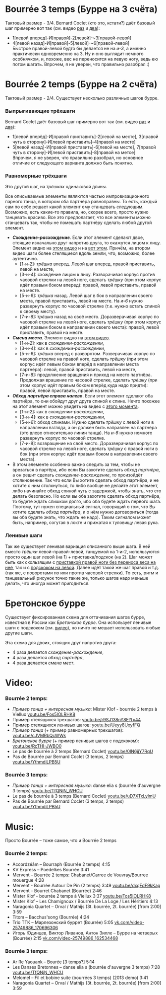 Bourrée 3 temps (Бурре на 3 счёта)
==================================
Тактовый размер - 3/4. Bernard Coclet (кто это, кстати?) даёт базовый шаг примерно вот так (см. видео [раз](https://www.youtube.com/watch?v=uD7XTxLylmU) и [два](https://www.youtube.com/watch?v=YthmdiLPB5U)):

- 1[левой вперед]-И[правой]-2[левой]-~3[правой-левой]
- 4[левой назад]-И[правой]-5[левой]-~6[правой-левой]  
  Быстрое правой-левой будто бы делается не на _и-3_, а именно практически одновременно на 3. Ну и оно выглядит немного особнячком, и, похоже, вес не переносится на левую ногу, ведь ею потом шагать. Впрочем, я не уверен, что правильно разобрал :)

Bourrée 2 temps (Бурре на 2 счёта)
==================================
Тактовый размер - 2/4. Существует несколько различных шагов бурре. 
### Выпрыгивающие трёхшаги
Bernard Coclet даёт базовый шаг примерно вот так (см. видео [раз](https://www.youtube.com/watch?v=0lN6jjY7RqU) и [два](https://www.youtube.com/watch?v=YthmdiLPB5U)):

- 1[левой вперёд]-И[правой приставить]-2[левой на месте], 3[правой чуть в сторону]-И[левой приставить]-4[правой на месте]
- 5[левой назад]-И[правой приставить]-6[левой на месте], 7[правой чуть в сторону]-И[левой приставить]-8[правой на метсе]  
  Впрочем, я не уверен, что правильно разобрал, но основное отличие от следующего варианта должно быть понятно.

### Равномерные трёхшаги
Это другой шаг, на _трёшках_ одинаковой длины.

Все описываемые элементы являются частью импровизационного парного танца, в котором оба партнёра равноправны. То есть, каждый сам по себе решает какой элемент ему станцевать следующим. Возможно, есть какие-то правила, но, скорее всего, просто нужно танцевать красиво. Все это предполагает, что все элементы можно станцевать так, чтобы не помешать партнёру сделать любой другой элемент.

- ___Схождение-расхождение___. Если этот элемент сделают двое, стоящие изначально друг напротив друга, то окажутся лицом к лицу. Элемент видно на [этом видео](https://www.youtube.com/watch?v=cJVMRbQcWWk) и на [вот этом](https://youtu.be/r9SJ138nY8E?t=44). Причём, на втором видео шаги более стелящиеся вдоль земли, что, возможно, более аутентично.
  - [1-и-2]: _трёшка_ вперед. Левой шаг вперед, правой приставить, левой на месте,
  - [3-и-4]: схождение лицом к лицу. Разворачивая корпус против часовой стрелки на левой ноге, сделать _трёшку_ (при этом корпус идёт правым боком вперед): правой, левой приставить, правой на месте.
  - [5-и-6]: _трёшка_ назад. Левой шаг в бок в направлении своего места, правой приставить, левой на месте. На _и-6_ нужно развернуть корпус по часовой стрелке (т.е. нужно встать спиной к своему месту).
  - [7-и-8]: _трёшка_ назад на своё место. Доразверачивая корпус по часовой стрелке на левой ноге, сделать _трёшку_ (при этом корпус идёт правым боком в направлении своего места): правой, левой приставить, правой на месте.
- ___Смена места___. Элемент видно на [этом видео](https://www.youtube.com/watch?v=cJVMRbQcWWk).
  - [1-и-2]: как в _схождении-расхождении_,
  - [3-и-4]: как в _схождении-расхождении_,
  - [5-и-6]: _трёшка_ вперед с разворотом. Разверачивая корпус по часовой стрелке на правой ноге, сделать _трёшку_ (при этом корпус идёт левым боком вперёд в направлении места партнёра): левой, правой приставить, левой на месте,
  - [7-и-8]: продолжение вращения и приход на место партнёра. Продолжая врашение по часовой стрелке, сделать _трёшку_ (при этом корпус идёт правым боком вперёд куда надо придти): правой, левой приставить, правой на месте.
- ___Обход партнёра справа налево___. Если этот элемент сделают оба партнёра, то они обойдут друг друга спиной к спине. Нечто похожее на этот элемент можно увидеть на видео с [этого момента](https://youtu.be/Fos5IOLRHK8?t=32).
  - [1-и-2]: как в _схождении-расхождении_,
  - [3-и-4]: как в _схождении-расхождении_,
  - [5-и-6]: обход спинами. Нужно сделать _трёшку_ с левой ноги в направлении взгляда, а он должен быть направлен на партнёра (это влево относительно линии танца). На _и-6_ нужно немного развернуть корпус по часовой стрелке. 
  - [7-и-8]: возвращение на своё место. Доразверачивая корпус по часовой стрелке на левой ноге, сделать _трёшку_ с правой ноги в бок (при этом корпус идёт правым боком в направлении своего места).
- В этом элементе особенно важно следить за тем, чтобы не врезаться в партёра, ибо если Вы захотите сделать _обход партнёра_, а он решит сделать _схождение-расхождение_, то произойдёт столкновение. Так что если Вы хотите сделать обход партнёра, и не хотите с ним столкнуться, то либо вообще не делайте этот элемент, либо начинайте обход спиной чуть с задержкой, чтобы знать, что его делать безопасно. Но если вы оба захотите сделать обход партнёра, то будете ждать слишком долго, ибо оба будете ждать первого шага. Поэтому, тут нужен специальный сигнал, говорящий о том, что Вы хотите сделать _обход партнёра_, и о нём нужно договориться (тогда вы оба будете знать, что ждать не надо). Таким сигналом может быть, например, согутая в локте и прижатая к туловищу левая рука.

### Ленивые шаги
Так же существует ленивая вариация описанного выше шага. В ней вместо _трёшки_ левой-правой-левой, танцуемой на 1-и-2, используются просто один шаг левой (на 1) + приставка/подскок (на 2). Шаг может быть как скользящим с [приставкой правой ноги без переноса веса на неё](https://www.youtube.com/watch?v=Ueyy8UxyfFQ), так и с [подскоком на левой](https://www.youtube.com/watch?v=RcTHI-JWBO0). Далее идёт такой же шаг правой и т.д. (так же, с поворотами по или против часовой стрелки). То есть, ритм и танцевальный рисунок точно такие же, только шагов надо меньше делать, что иногда может пригодиться.

# Бретонское бурре
Существует фиксированная схема для оттачивания шагов бурре, известная в России как _Бретонское бурре_. Она использует ленивые шаги с подскоком (см. [видео](https://www.youtube.com/watch?v=RcTHI-JWBO0)), но ничто не мешает использовать любые другие шаги.

Эта схема для двоих, стоящих друг напротив друга:

- 4 раза делается _схождение-расхождение_,
- 4 раза делается _обход партнёра_,
- 4 раза делается _смена мест_.

Video:
======
### Bourrée 2 temps:
- _Пример танца + интересная музыка_: Mister Klof - bourrée 2 temps à Viellux [youtu.be/Fos5IOLRHK8](https://www.youtube.com/watch?v=Fos5IOLRHK8)
- Пример стелящихся трехшагов: [youtu.be/r9SJ138nY8E?t=44](https://youtu.be/r9SJ138nY8E?t=44)
- Пример стелящихся ленивых шагов: [youtu.be/Ueyy8UxyfFQ](https://www.youtube.com/watch?v=Ueyy8UxyfFQ)
- _Пример танца_ (+ пример равномерных трехшагов): [youtu.be/cJVMRbQcWWk](https://www.youtube.com/watch?v=cJVMRbQcWWk)
- _Бретонское бурре_ (+ пример ленивых шагов с подскоком): [youtu.be/RcTHI-JWBO0](https://www.youtube.com/watch?v=RcTHI-JWBO0)
- Le pas de bourrée à 2 temps (Bernard Coclet) [youtu.be/0lN6jjY7RqU](https://www.youtube.com/watch?v=0lN6jjY7RqU)
- Pas de Bourrée par Bernard Coclet (3 temps, 2 temps) [youtu.be/YthmdiLPB5U](https://www.youtube.com/watch?v=YthmdiLPB5U)

### Bourrée 3 temps:
- _Пример танца + интересная музыка_: danse elia s (bourrée d'auvergne 3 temps) [youtu.be/TfQNjN_WHCU](https://www.youtube.com/watch?v=TfQNjN_WHCU)
- Le pas de bourrée à 3 temps (Bernard Coclet) [youtu.be/uD7XTxLylmU](https://www.youtube.com/watch?v=uD7XTxLylmU)
- Pas de Bourrée par Bernard Coclet (3 temps, 2 temps) [youtu.be/YthmdiLPB5U](https://www.youtube.com/watch?v=YthmdiLPB5U)

Music:
======
Просто Bourrée – тоже самое, что и Bourrée 2 temps

### Bourrée 2 temps:
- Accordzéâm – Bourraph (Bourrée 2 temps) 4:15
- KV Express – Poedelkes Bourrée 3:41
- Mervent – Bourrée 2 temps: Chabanet/Carree de Vouvray/Bourree mouergue 4:28
- Mervent - Bourrée Autour De Pin (2 temps) 3:49 [youtu.be/dxqFdF9kKag](https://www.youtube.com/watch?v=dxqFdF9kKag)
- Mervent – Bourret Chabanet (Bourrée) 2:46
- Mister Klof - bourrée 2 temps à Viellux 3:37 [youtu.be/Fos5IOLRHK8](https://www.youtube.com/watch?v=Fos5IOLRHK8)
- Mister Klof – Les Chamignoux / Bourrée De La Loge / Les Héritiers 4:13
- Naragonia Quartet – Orval / Mathijs (3t. bourrée, 2t. bourrée) [from 2:00] 3:59
- Titom – Bacchus'song (Bourrée) 4:24
- Trio TTK – Марлезонский буррет (Bourrée) 5:05 [vk.com/video-25749886_170696306](https://vk.com/video-25749886_170696306)
- Игорь Юдинцев, Виктор Ливанов, Антон Зилле – Бурре на четверых (Bourrée) 2:15 [vk.com/video-25749886_162534468](http://vk.com/video-25749886_162534468)

### Bourrée 3 temps:
- Ar Re Yaouank – Bourée [3 temps?] 5:14
- Les Danses Bretonnes – danse elia s (bourrée d'auvergne 3 temps) 7:28 [youtu.be/TfQNjN_WHCU](https://www.youtube.com/watch?v=TfQNjN_WHCU)
- Melomel – Fil et bobine suite (bourrées 3 temps) (2013 demo) 3:41
- Naragonia Quartet – Orval / Mathijs (3t. bourrée, 2t. bourrée) [from 2:00] 3:59
